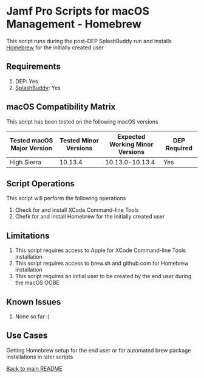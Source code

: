 Jamf Pro Scripts for macOS Management - Homebrew
==============
This script runs during the post-DEP SplashBuddy run and installs [Homebrew](https://brew.sh) for the initially created user

Requirements
------------
1. DEP: Yes 
2. [SplashBuddy](https://github.com/Shufflepuck/SplashBuddy): Yes

macOS Compatibility Matrix
------------
This script has been tested on the following macOS versions

| Tested macOS Major Version               | Tested Minor Versions                          | Expected Working Minor Versions     | DEP Required |
|----------------------------------------- |------------------------------------------------|-------------------------------------|--------------|
| High Sierra                              | 10.13.4                                        | 10.13.0-10.13.4                     | Yes          |

Script Operations
------------
This script will perform the following operations

1. Check for and install XCode Command-line Tools
2. Chefk for and install Homebrew for the initially created user

Limitations
------------

1. This script requires access to Apple for XCode Command-line Tools installation
2. This script requires access to brew.sh and github.com for Homebrew installation
3. This script requires an initial user to be created by the end user during the macOS OOBE 

Known Issues
------------
1. None so far :)

Use Cases
------------
Getting Homebrew setup for the end user or for automated brew package installations in later scripts

[Back to main README](../README.md)